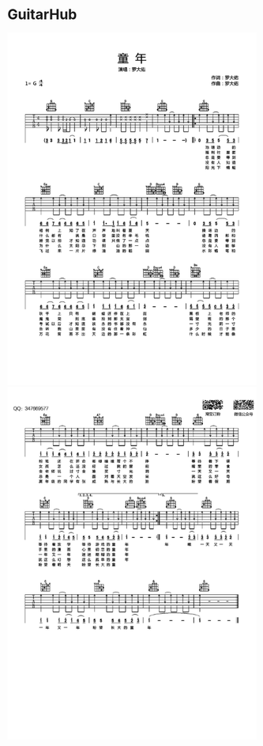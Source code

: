 # GuitarHub

![罗大佑_童年吉他谱_G调扫弦简单版_0](./罗大佑_童年吉他谱_G调扫弦简单版_0.jpg)
![罗大佑_童年吉他谱_G调扫弦简单版_1](./罗大佑_童年吉他谱_G调扫弦简单版_1.jpg)
